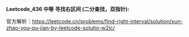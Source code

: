 **Leetcode_436 中等 寻找右区间 (二分查找，双指针):**

官方解析：https://leetcode.cn/problems/find-right-interval/solution/xun-zhao-you-qu-jian-by-leetcode-solutio-w2ic/







